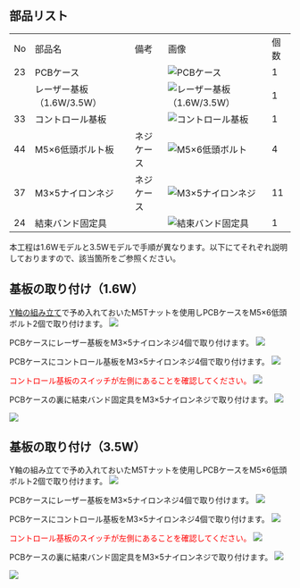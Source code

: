 ## 部品リスト
<table class="packing-list">
<tbody>
<tr>
<td>No</td>
<td>部品名</td>
<td>備考</td>
<td class="packing-img">画像</td>
<td>個数</td>
</tr>
<tr>
<td>23</td>
<td>PCBケース</td>
<td></td>
<td><img src="./images/05/p5-1.jpg" alt="PCBケース"></td>
<td>1</td>
</tr>
<tr>
<td></td>
<td>レーザー基板 （1.6W/3.5W）</td>
<td></td>
<td><img src="./images/05/p5-2.jpg" alt="レーザー基板 （1.6W/3.5W）"></td>
<td>1</td>
</tr>
<tr>
<td>33</td>
<td>コントロール基板</td>
<td></td>
<td><img src="./images/05/p5-3.jpg" alt="コントロール基板"></td>
<td>1</td>
</tr>
<tr>
<td>44</td>
<td>M5×6低頭ボルト板</td>
<td>ネジケース</td>
<td><img src="./images/05/p5-4.jpg" alt="M5×6低頭ボルト"></td>
<td>4</td>
</tr>
<tr>
<td>37</td>
<td>M3×5ナイロンネジ</td>
<td>ネジケース</td>
<td><img src="./images/05/p5-5.jpg" alt="M3×5ナイロンネジ"></td>
<td>11</td>
</tr>
<tr>
<td>24</td>
<td>結束バンド固定具</td>
<td></td>
<td><img src="./images/05/p5-4.jpg" alt="結束バンド固定具"></td>
<td>1</td>
</tr>
</tbody>
</table>

本工程は1.6Wモデルと3.5Wモデルで手順が異なります。以下にてそれぞれ説明しておりますので、該当箇所をご参照ください。

## 基板の取り付け（1.6W）
<a href="http://manual/fabool-laser-mini-plus-y-axis-assembly">Y軸の組み立て</a>で予め入れておいたM5Tナットを使用しPCBケースをM5&times;6低頭ボルト2個で取り付けます。
<img src="./images/05/mini-300mm_05_01.jpg">

PCBケースにレーザー基板をM3&times;5ナイロンネジ4個で取り付けます。
<img src="./images/05/mini-300mm_05_02.jpg">

PCBケースにコントロール基板をM3&times;5ナイロンネジ4個で取り付けます。
<img src="./images/05/mini-300mm_05_03.jpg">

<font color="Red">コントロール基板のスイッチが左側にあることを確認してください。</font>
<img src="./images/05/mini-300mm_05_04.jpg">

PCBケースの裏に結束バンド固定具をM3&times;5ナイロンネジで取り付けます。
<img src="./images/05/mini-300mm_05_05.jpg">

<img src="./images/05/mini-300mm_05_06.jpg">

## 基板の取り付け（3.5W）
Y軸の組み立てで予め入れておいたM5Tナットを使用しPCBケースをM5&times;6低頭ボルト2個で取り付けます。
<img src="./images/05/mini-300mm_05_01.jpg">

PCBケースにレーザー基板をM3&times;5ナイロンネジ4個で取り付けます。
<img src="./images/05/mini-300mm_05_08.jpg">

PCBケースにコントロール基板をM3&times;5ナイロンネジ4個で取り付けます。
<img src="./images/05/mini-300mm_05_09.jpg">

<font color="Red">コントロール基板のスイッチが左側にあることを確認してください。</font>
<img src="./images/05/mini-300mm_05_10.jpg">

PCBケースの裏に結束バンド固定具をM3&times;5ナイロンネジで取り付けます。
<img src="./images/05/mini-300mm_05_11.jpg">

<img src="./images/05/mini-300mm_05_06.jpg">
